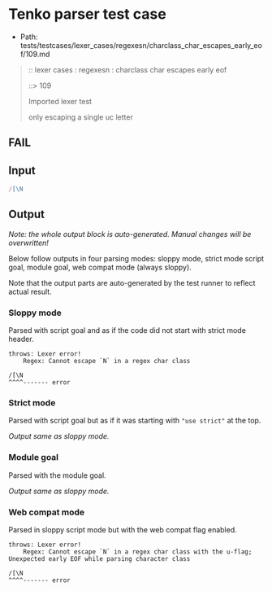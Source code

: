 # Tenko parser test case

- Path: tests/testcases/lexer_cases/regexesn/charclass_char_escapes_early_eof/109.md

> :: lexer cases : regexesn : charclass char escapes early eof
>
> ::> 109
>
> Imported lexer test
>
> only escaping a single uc letter

## FAIL

## Input

`````js
/[\N
`````

## Output

_Note: the whole output block is auto-generated. Manual changes will be overwritten!_

Below follow outputs in four parsing modes: sloppy mode, strict mode script goal, module goal, web compat mode (always sloppy).

Note that the output parts are auto-generated by the test runner to reflect actual result.

### Sloppy mode

Parsed with script goal and as if the code did not start with strict mode header.

`````
throws: Lexer error!
    Regex: Cannot escape `N` in a regex char class

/[\N
^^^^------- error
`````

### Strict mode

Parsed with script goal but as if it was starting with `"use strict"` at the top.

_Output same as sloppy mode._

### Module goal

Parsed with the module goal.

_Output same as sloppy mode._

### Web compat mode

Parsed in sloppy script mode but with the web compat flag enabled.

`````
throws: Lexer error!
    Regex: Cannot escape `N` in a regex char class with the u-flag; Unexpected early EOF while parsing character class

/[\N
^^^^------- error
`````

